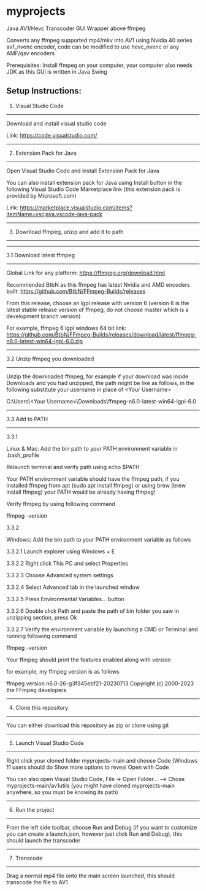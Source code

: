 # myprojects

Java AV1/Hevc Transcoder GUI Wrapper above ffmpeg

Converts any ffmpeg supported mp4/mkv into AV1 using Nvidia 40 series av1_nvenc encoder, code can be modified to use hevc_nvenc or any AMF/qsv encoders

Prerequisites: Install ffmpeg on your computer, your computer also needs JDK as this GUI is written in Java Swing

Setup Instructions:
--------------------------------------------------------------------
1. Visual Studio Code
--------------------------------------------------------------------
Download and install visual studio code

Link: https://code.visualstudio.com/

--------------------------------------------------------------------
2. Extension Pack for Java
--------------------------------------------------------------------
Open Visual Studio Code and install Extension Pack for Java

You can also install extension pack for Java using Install button in the following Visual Studio Code Marketplace link (this extension pack is provided by Microsoft.com)

Link: https://marketplace.visualstudio.com/items?itemName=vscjava.vscode-java-pack

--------------------------------------------------------------------
3. Download ffmpeg, unzip and add it to path
--------------------------------------------------------------------

********************************************************************
3.1 Download latest ffmpeg
********************************************************************

Global Link for any platform: https://ffmpeg.org/download.html

Recommended BtbN as this ffmpeg has latest Nvidia and AMD encoders built: https://github.com/BtbN/FFmpeg-Builds/releases

From this release, choose an lgpl release with version 6 (version 6 is the latest stable release version of ffmpeg, do not choose master which is a development branch version)

For example, ffmpeg 6 lgpl windows 64 bit link: https://github.com/BtbN/FFmpeg-Builds/releases/download/latest/ffmpeg-n6.0-latest-win64-lgpl-6.0.zip

********************************************************************
3.2 Unzip ffmpeg you downloaded
********************************************************************

Unzip the downloaded ffmpeg, for example if your download was inside Downloads and you had unzipped, the path might be like as follows, in the following substitute your username in place of &lt;Your Username&gt;

C:\Users\\&lt;Your Username&gt;\Downloads\ffmpeg-n6.0-latest-win64-lgpl-6.0


********************************************************************
3.3 Add to PATH
********************************************************************

3.3.1 

Linux & Mac: Add the bin path to your PATH environment variable in .bash_profile

Relaunch terminal and verify path using echo $PATH

Your PATH environment variable should have the ffmpeg path, if you installed ffmpeg from apt (sudo apt install ffmpeg) or using brew (brew install ffmpeg) your PATH would be already having ffmpeg!

Verify ffmpeg by using following command

ffmpeg -version

3.3.2

Windows: Add the bin path to your PATH environment variable as follows

3.3.2.1 Launch explorer using Windows + E <br/>

3.3.2.2 Right click This PC and select Properties <br/>

3.3.2.3 Choose Advanced system settings <br/>

3.3.2.4 Select Advanced tab in the launched window <br/>

3.3.2.5 Press Environmental Variables... button <br/>

3.3.2.6 Double click Path and paste the path of bin folder you saw in unzipping section, press Ok <br/>

3.3.2.7 Verify the environment variable by launching a CMD or Terminal and running following command <br/>

ffmpeg -version

Your ffmpeg should print the features enabled along with version

for example, my ffmpeg version is as follows

ffmpeg version n6.0-26-g3f345ebf21-20230713 Copyright (c) 2000-2023 the FFmpeg developers

--------------------------------------------------------------------
4. Clone this repository
--------------------------------------------------------------------

You can either download this repository as zip or clone using git

--------------------------------------------------------------------
5. Launch Visual Studio Code
--------------------------------------------------------------------

Right click your cloned folder myprojects-main and choose Code (Windows 11 users should do Show more options to reveal Open with Code

You can also open Visual Studio Code, File -> Open Folder... --> Chose myprojects-main/av1utils (you might have cloned myprojects-main anywhere, so you must be knowing its path)

--------------------------------------------------------------------
6. Run the project
--------------------------------------------------------------------

From the left side toolbar, choose Run and Debug (if you want to customize you can create a launch.json, however just click Run and Debug), this should launch the transcoder

--------------------------------------------------------------------
7. Transcode
--------------------------------------------------------------------

Drag a normal mp4 file onto the main screen launched, this should transcode the file to AV1
